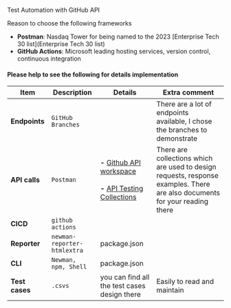 Test Automation with GitHub API

Reason to choose the following frameworks
- **Postman**: Nasdaq Tower for being named to the 2023 [Enterprise Tech 30 list](Enterprise Tech 30 list)
- **GitHub Actions**: Microsoft leading hosting services, version control, continuous integration

#### Please help to see the following for details implementation


| Item           | Description               | Details                                                                                                                                                                                                                                                                                                                                  | Extra comment                                                                                                               |
|----------------|---------------------------|------------------------------------------------------------------------------------------------------------------------------------------------------------------------------------------------------------------------------------------------------------------------------------------------------------------------------------------|-----------------------------------------------------------------------------------------------------------------------------|
| **Endpoints**  | `GitHub Branches`           |                                                                                                                                                                                                                                                                                                                                          | There are a lot of endpoints available, I chose the branches to demonstrate                                                 |
| **API calls**  | `Postman`                   | **-** [Github API workspace](https://www.postman.com/spacecraft-explorer-62749893/workspace/github-api-not-official)<br/><br/> **-** [API Testing Collections](https://www.postman.com/spacecraft-explorer-62749893/workspace/github-api-not-official/collection/14798756-3ce26be7-047a-4234-af56-8a978978d41e?action=share&creator=14798756) | There are collections which are used to design requests, response examples. There are also documents for your reading there |
| **CICD**       | `github actions`            |                                                                                                                                                                                                                                                                                                                                          |                                                                                                                             |
| **Reporter**   | `newman-reporter-htmlextra` | package.json                                                                                                                                                                                                                                                                                                                             |                                                                                                                             |
| **CLI**        | `Newman, npm, Shell`        | package.json                                                                                                                                                                                                                                                                                                                             |                                                                                                                             |
| **Test cases** | `.csvs`                   | you can find all the test cases design there                                                                                                                                                                                                                                                                                             | Easily to read and maintain                                                                                                 |                                       |   |